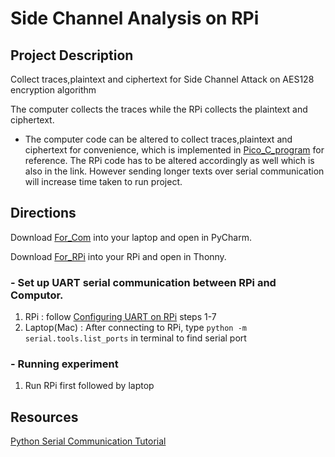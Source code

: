 # Side Channel Analysis on RPi


## Project Description
Collect traces,plaintext and ciphertext for Side Channel Attack on AES128 encryption algorithm

The computer collects the traces while the RPi collects the plaintext and ciphertext.
- The computer code can be altered to collect traces,plaintext and ciphertext for convenience, which is implemented in [Pico_C_program](https://github.com/TIrfana?tab=repositories) for reference. The RPi code has to be altered accordingly as well which is also in the link. However sending longer texts over serial communication will increase time taken to run project.  

## Directions
Download [For_Com](https://github.com/TIrfana/Raspberry-Pi/tree/main/For_Com) into your laptop and open in PyCharm.

Download [For_RPi](https://github.com/TIrfana/Raspberry-Pi/tree/main/For_RPi) into your RPi and open in Thonny.

### - Set up UART serial communication between RPi and Computor.
  1. RPi : follow [Configuring UART on RPi](https://www.engineersgarage.com/articles-raspberry-pi-serial-communication-uart-protocol-ttl-port-usb-serial-boards/#:~:text=The%20Raspberry%20Pi%20and%20a,TTL%20port%20for%20UART%20communication) steps 1-7
  2. Laptop(Mac) : After connecting to RPi, type `python -m serial.tools.list_ports` in terminal to find serial port

### - Running experiment
1. Run RPi first followed by laptop
 

## Resources
[Python Serial Communication Tutorial](https://devtut.github.io/python/python-serial-communication-pyserial.html#initialize-serial-device)
